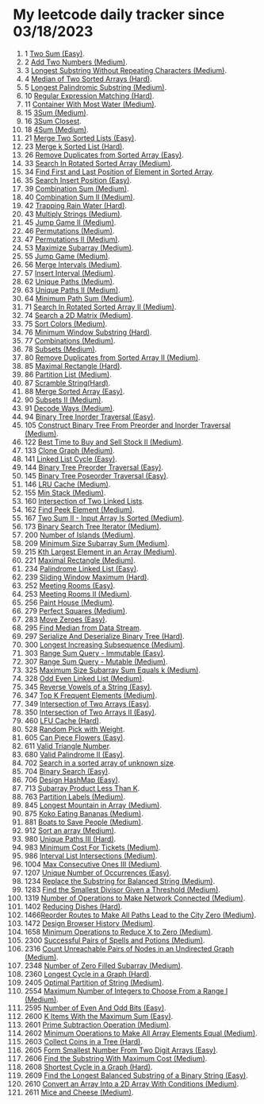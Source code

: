 # My leetcode daily tracker since 03/18/2023
1. 1 [Two Sum (Easy)](https://github.com/calebhuangsea/Leetcode/tree/main/leetcode/src/E1TwoSum).
2. 2 [Add Two Numbers (Medium)](https://github.com/calebhuangsea/Leetcode/tree/main/leetcode/src/M2AddTwoNumbers).
3. 3 [Longest Substring Without Repeating Characters (Medium)](https://github.com/calebhuangsea/Leetcode/tree/main/leetcode/src/M3LongestSubstringWithoutRepeatingCharacters).
4. 4 [Median of Two Sorted Arrays (Hard)](https://github.com/calebhuangsea/Leetcode/tree/main/leetcode/src/H4MedianOfTwoSortedArrays).
5. 5 [Longest Palindromic Substring (Medium)](https://github.com/calebhuangsea/Leetcode/tree/main/leetcode/src/M5LongestPalindromicSubstring).
6. 10 [Regular Expression Matching (Hard)](https://github.com/calebhuangsea/Leetcode/tree/main/leetcode/src/H10RegularExpressionMatching).
7. 11 [Container With Most Water (Medium)](https://github.com/calebhuangsea/Leetcode/tree/main/leetcode/src/M11ContainerWithMostWater).
8. 15 [3Sum (Medium)](https://github.com/calebhuangsea/Leetcode/tree/main/leetcode/src/M15_3Sum).
9. 16 [3Sum Closest](https://github.com/calebhuangsea/Leetcode/tree/main/leetcode/src/M16_3SumClosest).
10. 18 [4Sum (Medium)](https://github.com/calebhuangsea/Leetcode/tree/main/leetcode/src/M18_4Sum).
11. 21 [Merge Two Sorted Lists (Easy)](https://github.com/calebhuangsea/Leetcode/tree/main/leetcode/src/E21MergeTwoSortedLists).
12. 23 [Merge k Sorted List (Hard)](https://github.com/calebhuangsea/Leetcode/tree/main/leetcode/src/H23MergeKSortedLists).
13. 26 [Remove Duplicates from Sorted Array (Easy)](https://github.com/calebhuangsea/Leetcode/tree/main/leetcode/src/E26RemoveDuplicatesFromSortedArray).
14. 33 [Search In Rotated Sorted Array (Medium)](https://github.com/calebhuangsea/Leetcode/tree/main/leetcode/src/M33SearchInRotatedSortedArray).
15. 34 [Find First and Last Position of Element in Sorted Array](https://github.com/calebhuangsea/Leetcode/tree/main/leetcode/src/M34FindFirstAndLastPostionOfElementInSortedArray).
16. 35 [Search Insert Position (Easy)](https://github.com/calebhuangsea/Leetcode/tree/main/leetcode/src/E35SearchInsertPosition).
17. 39 [Combination Sum (Medium)](https://github.com/calebhuangsea/Leetcode/tree/main/leetcode/src/M39CombinationSum).
18. 40 [Combination Sum II (Medium)](https://github.com/calebhuangsea/Leetcode/tree/main/leetcode/src/M40CombinationSumII).
19. 42 [Trapping Rain Water (Hard)](https://github.com/calebhuangsea/Leetcode/tree/main/leetcode/src/H42TrappingRainWater).
20. 43 [Multiply Strings (Medium)](https://github.com/calebhuangsea/Leetcode/tree/main/leetcode/src/M43MultiplyStrings).
21. 45 [Jump Game II (Medium)](https://github.com/calebhuangsea/Leetcode/tree/main/leetcode/src/M45JumpGameII).
22. 46 [Permutations (Medium)](https://github.com/calebhuangsea/Leetcode/tree/main/leetcode/src/M46Permutations).
23. 47 [Permutations II (Medium)](https://github.com/calebhuangsea/Leetcode/tree/main/leetcode/src/M47PermutationsII).
24. 53 [Maximize Subarray (Medium)](https://github.com/calebhuangsea/Leetcode/tree/main/leetcode/src/M53MaximumSubarray).
25. 55 [Jump Game (Medium)](https://github.com/calebhuangsea/Leetcode/tree/main/leetcode/src/M55JumpGame).
26. 56 [Merge Intervals (Medium)](https://github.com/calebhuangsea/Leetcode/tree/main/leetcode/src/M56MergeIntervals).
27. 57 [Insert Interval (Medium)](https://github.com/calebhuangsea/Leetcode/tree/main/leetcode/src/M57InsertInterval).
28. 62 [Unique Paths (Medium)](https://github.com/calebhuangsea/Leetcode/tree/main/leetcode/src/M62UniquePaths).
29. 63 [Unique Paths II (Medium)](https://github.com/calebhuangsea/Leetcode/tree/main/leetcode/src/M63UniquePathsII).
30. 64 [Minimum Path Sum (Medium)](https://github.com/calebhuangsea/Leetcode/tree/main/leetcode/src/M64MinimumPathSum).
31. 71 [Search In Rotated Sorted Array II (Medium)](https://github.com/calebhuangsea/Leetcode/tree/main/leetcode/src/M71SearchInRotatedSortedArrayII).
32. 74 [Search a 2D Matrix (Medium)](https://github.com/calebhuangsea/Leetcode/tree/main/leetcode/src/M74SearchA2DMatrix).
33. 75 [Sort Colors (Medium)](https://github.com/calebhuangsea/Leetcode/tree/main/leetcode/src/M75SortColors).
34. 76 [Minimum Window Substring (Hard)](https://github.com/calebhuangsea/Leetcode/tree/main/leetcode/src/H76MinimumWindowSubstring).
35. 77 [Combinations (Medium)](https://github.com/calebhuangsea/Leetcode/tree/main/leetcode/src/M77Combinations).
36. 78 [Subsets (Medium)](https://github.com/calebhuangsea/Leetcode/tree/main/leetcode/src/M78Subsets).
37. 80 [Remove Duplicates from Sorted Array II (Medium)](https://github.com/calebhuangsea/Leetcode/tree/main/leetcode/src/M80RemoveDuplicatedFromSortedArrayII).
38. 85 [Maximal Rectangle (Hard)](https://github.com/calebhuangsea/Leetcode/tree/main/leetcode/src/H85MaximalRectangle).
39. 86 [Partition List (Medium)](https://github.com/calebhuangsea/Leetcode/tree/main/leetcode/src/MPartitionList).
40. 87 [Scramble String(Hard)](https://github.com/calebhuangsea/Leetcode/tree/main/leetcode/src/H87ScrambleString).
41. 88 [Merge Sorted Array (Easy)](https://github.com/calebhuangsea/Leetcode/tree/main/leetcode/src/E88MergeSodtedArray).
42. 90 [Subsets II (Medium)](https://github.com/calebhuangsea/Leetcode/tree/main/leetcode/src/M90SubsetsII).
43. 91 [Decode Ways (Medium)](https://github.com/calebhuangsea/Leetcode/tree/main/leetcode/src/M91DecodeWays).
44. 94 [Binary Tree Inorder Traversal (Easy)](https://github.com/calebhuangsea/Leetcode/tree/main/leetcode/src/E94BinaryTreeInorderTraversal).
45. 105 [Construct Binary Tree From Preorder and Inorder Traversal (Medium)](https://github.com/calebhuangsea/Leetcode/tree/main/leetcode/src/M105ConstructBinaryTreeFromPreorderAndInorderTraversal).
46. 122 [Best Time to Buy and Sell Stock II (Medium)](https://github.com/calebhuangsea/Leetcode/tree/main/leetcode/src/M122BestTimeToBuyAndSellStockII).
47. 133 [Clone Graph (Medium)](https://github.com/calebhuangsea/Leetcode/tree/main/leetcode/src/M133CloneGraph).
48. 141 [Linked List Cycle (Easy)](https://github.com/calebhuangsea/Leetcode/tree/main/leetcode/src/E141LinkedListCycle).
49. 144 [Binary Tree Preorder Traversal (Easy)](https://github.com/calebhuangsea/Leetcode/tree/main/leetcode/src/E144BinaryTreePreorderTraversal).
50. 145 [Binary Tree Poseorder Traversal (Easy)](https://github.com/calebhuangsea/Leetcode/tree/main/leetcode/src/E145BinaryTreePostorderTraversal).
51. 146 [LRU Cache (Medium)](https://github.com/calebhuangsea/Leetcode/tree/main/leetcode/src/MLRUCache).
52. 155 [Min Stack (Medium)](https://github.com/calebhuangsea/Leetcode/tree/main/leetcode/src/M155MinStack).
53. 160 [Intersection of Two Linked Lists](https://github.com/calebhuangsea/Leetcode/tree/main/leetcode/src/E160IntersectionOfTwoLinkedLists).
54. 162 [Find Peek Element (Medium)](https://github.com/calebhuangsea/Leetcode/tree/main/leetcode/src/M162FindPeekElement).
55. 167 [Two Sum II - Input Array Is Sorted (Medium)](https://github.com/calebhuangsea/Leetcode/tree/main/leetcode/src/M167TwoSumIIInputArrayIsSorted).
56. 173 [Binary Search Tree Iterator (Medium)](https://github.com/calebhuangsea/Leetcode/tree/main/leetcode/src/M173BinarySearchTreeIterator).
57. 200 [Number of Islands (Medium)](https://github.com/calebhuangsea/Leetcode/tree/main/leetcode/src/M200NumberOfIslands).
58. 209 [Minimum Size Subarray Sum (Medium)](https://github.com/calebhuangsea/Leetcode/tree/main/leetcode/src/M209MinimumSizeSubarraySum).
59. 215 [Kth Largest Element in an Array (Medium)](https://github.com/calebhuangsea/Leetcode/tree/main/leetcode/src/M215KthLargestElementInAnArray).
60. 221 [Maximal Rectangle (Medium)](https://github.com/calebhuangsea/Leetcode/tree/main/leetcode/src/M221MaximalRectangle).
61. 234 [Palindrome Linked List (Easy)](https://github.com/calebhuangsea/Leetcode/tree/main/leetcode/src/E234PalindromeLinkedList).
62. 239 [Sliding Window Maximum (Hard)](https://github.com/calebhuangsea/Leetcode/tree/main/leetcode/src/H239SlidingWindowMaximum).
63. 252 [Meeting Rooms (Easy)](https://github.com/calebhuangsea/Leetcode/tree/main/leetcode/src/E252MeetingRooms).
64. 253 [Meeting Rooms II (Medium)](https://github.com/calebhuangsea/Leetcode/tree/main/leetcode/src/M253MeetingRoomsII).
65. 256 [Paint House (Medium)](https://github.com/calebhuangsea/Leetcode/tree/main/leetcode/src/M256PaintHouse).
66. 279 [Perfect Squares (Medium)](https://github.com/calebhuangsea/Leetcode/tree/main/leetcode/src/M279PerfectSquares).
67. 283 [Move Zeroes (Easy)](https://github.com/calebhuangsea/Leetcode/tree/main/leetcode/src/E283MoveZeros).
68. 295 [Find Median from Data Stream](https://github.com/calebhuangsea/Leetcode/tree/main/leetcode/src/H295FindMedianFromDataStream).
69. 297 [Serialize And Deserialize Binary Tree (Hard)](https://github.com/calebhuangsea/Leetcode/tree/main/leetcode/src/H297SerializeAndDeserializeBinaryTree).
70. 300 [Longest Increasing Subsequence (Medium)](https://github.com/calebhuangsea/Leetcode/tree/main/leetcode/src/M300LongestIncreasingSubsequence).
71. 303 [Range Sum Query - Immutable (Easy)](https://github.com/calebhuangsea/Leetcode/tree/main/leetcode/src/E303RangeSumQuery_Immutable).
72. 307 [Range Sum Query - Mutable (Medium)](https://github.com/calebhuangsea/Leetcode/tree/main/leetcode/src/M307RangeSumQueryMutable).
73. 325 [Maximum Size Subarray Sum Equals k (Medium)](https://github.com/calebhuangsea/Leetcode/tree/main/leetcode/src/M325MaximumSizeSubarraySumEqualsK).
74. 328 [Odd Even Linked List (Medium)](https://github.com/calebhuangsea/Leetcode/tree/main/leetcode/src/M328OddEvenLinkedList).
75. 345 [Reverse Vowels of a String (Easy)](https://github.com/calebhuangsea/Leetcode/tree/main/leetcode/src/E345ReverseVowelsOfAString).
76. 347 [Top K Frequent Elements (Medium)](https://github.com/calebhuangsea/Leetcode/tree/main/leetcode/src/M347TopKFrequentElements).
77. 349 [Intersection of Two Arrays (Easy)](https://github.com/calebhuangsea/Leetcode/tree/main/leetcode/src/E349IntersectionofTwoArrays).
78. 350 [Intersection of Two Arrays II (Easy)](https://github.com/calebhuangsea/Leetcode/tree/main/leetcode/src/E350IntersectionofTwoArraysII).
79. 460 [LFU Cache (Hard)](https://github.com/calebhuangsea/Leetcode/tree/main/leetcode/src/H460LFUCache).
80. 528 [Random Pick with Weight](https://github.com/calebhuangsea/Leetcode/tree/main/leetcode/src/M528RandomPickWithWeight).
81. 605 [Can Piece Flowers (Easy)](https://github.com/calebhuangsea/Leetcode/tree/main/leetcode/src/E605CanPieceFlowers).
82. 611 [Valid Triangle Number](https://github.com/calebhuangsea/Leetcode/tree/main/leetcode/src/M611ValidTriangleNumber).
83. 680 [Valid Palindrome II (Easy)](https://github.com/calebhuangsea/Leetcode/tree/main/leetcode/src/E680ValidPalindromeII).
84. 702 [Search in a sorted array of unknown size](https://github.com/calebhuangsea/Leetcode/tree/main/leetcode/src/M702SearchInASortedArrayOfUnknownSize).
85. 704 [Binary Search (Easy)](https://github.com/calebhuangsea/Leetcode/tree/main/leetcode/src/E704BinarySearch).
86. 706 [Design HashMap (Easy)](https://github.com/calebhuangsea/Leetcode/tree/main/leetcode/src/E706DesignHashMap).
87. 713 [Subarray Product Less Than K](https://github.com/calebhuangsea/Leetcode/tree/main/leetcode/src/M713SubarrayProductLessThanK).
88. 763 [Partition Labels (Medium)](https://github.com/calebhuangsea/Leetcode/tree/main/leetcode/src/M763PartitionLabels).
89. 845 [Longest Mountain in Array (Medium)](https://github.com/calebhuangsea/Leetcode/tree/main/leetcode/src/M845LongestMountainInArray).
90. 875 [Koko Eating Bananas (Medium)](https://github.com/calebhuangsea/Leetcode/tree/main/leetcode/src/M875KokoEatingBananas).
91. 881 [Boats to Save People (Medium)](https://github.com/calebhuangsea/Leetcode/tree/main/leetcode/src/M881BoatsToSavePeople).
92. 912 [Sort an array (Medium)](https://github.com/calebhuangsea/Leetcode/tree/main/leetcode/src/M912SortAnArray).
93. 980 [Unique Paths III (Hard)](https://github.com/calebhuangsea/Leetcode/tree/main/leetcode/src/H980UniquePathsIII).
94. 983 [Minimum Cost For Tickets (Medium)](https://github.com/calebhuangsea/Leetcode/tree/main/leetcode/src/M983MinimumCostForTickets).
95. 986 [Interval List Intersections (Medium)](https://github.com/calebhuangsea/Leetcode/tree/main/leetcode/src/M986IntervalListIntersections).
96. 1004 [Max Consecutive Ones III (Medium)](https://github.com/calebhuangsea/Leetcode/tree/main/leetcode/src/M1004MaxConsecutiveOnesIII).
97. 1207 [Unique Number of Occurrences (Easy)](https://github.com/calebhuangsea/Leetcode/tree/main/leetcode/src/E1207UniqueNumberOfOccurrences).
98. 1234 [Replace the Substring for Balanced String (Medium)](https://github.com/calebhuangsea/Leetcode/tree/main/leetcode/src/M1234ReplaceTheSubstringForBalancedString).
99. 1283 [Find the Smallest Divisor Given a Threshold (Medium)](https://github.com/calebhuangsea/Leetcode/tree/main/leetcode/src/M1283FindTheSmallestDivisorGivenAThreshold).
100. 1319 [Number of Operations to Make Network Connected (Medium)](https://github.csom/calebhuangsea/Leetcode/tree/main/leetcode/src/M1319NumberOfOperationsToMakeNetworkConnected).
101. 1402 [Reducing Dishes (Hard)](https://github.com/calebhuangsea/Leetcode/tree/main/leetcode/src/H1402ReducingDishes).
102. 1466[Reorder Routes to Make All Paths Lead to the City Zero (Medium)](https://github.com/calebhuangsea/Leetcode/tree/main/leetcode/src/M1466ReorderRoutesToMakeAllPathsLeadToTheCityZero).
103. 1472 [Design Browser History (Medium)](https://github.com/calebhuangsea/Leetcode/tree/main/leetcode/src/M1472DesignBrowserHistory).
104. 1658 [Minimum Operations to Reduce X to Zero (Medium)](https://github.com/calebhuangsea/Leetcode/tree/main/leetcode/src/M1658MinimumOperationsToReduceXToZero).
105. 2300 [Successful Pairs of Spells and Potions (Medium)](https://github.com/calebhuangsea/Leetcode/tree/main/leetcode/src/M2300SuccessfulPairsOfSpellsAndPotions).
106. 2316 [Count Unreachable Pairs of Nodes in an Undirected Graph (Medium)](https://github.com/calebhuangsea/Leetcode/tree/main/leetcode/src/M1472DesignBrowserHistory).
107. 2348 [Number of Zero Filled Subarray (Medium)](https://github.com/calebhuangsea/Leetcode/tree/main/leetcode/src/M2316CountUnreachablePairsOfNodesInAnUndirectedGraph).
108. 2360 [Longest Cycle in a Graph (Hard)](https://github.com/calebhuangsea/Leetcode/tree/main/leetcode/src/H2360LongestCycleInAGraph).
109. 2405 [Optimal Partition of String (Medium)](https://github.com/calebhuangsea/Leetcode/tree/main/leetcode/src/M2405OptimalPartitionOfString).
110. 2554 [Maximum Number of Integers to Choose From a Range I (Medium)](https://github.com/calebhuangsea/Leetcode/tree/main/leetcode/src/M2554MaximumNumberOfIntegersToChooseFromARangeI).
111. 2595 [Number of Even And Odd Bits (Easy)](https://github.com/calebhuangsea/Leetcode/tree/main/leetcode/src/E2595NumberOfEvenAndOddBits).
112. 2600 [K Items With the Maximum Sum (Easy)](https://github.com/calebhuangsea/Leetcode/blob/main/LCContest/src/Weekly338/Q1.java).
113. 2601 [Prime Subtraction Operation (Medium)](https://github.com/calebhuangsea/Leetcode/blob/main/LCContest/src/Weekly338/Q2.java).
114. 2602 [Minimum Operations to Make All Array Elements Equal (Medium)](https://github.com/calebhuangsea/Leetcode/blob/main/LCContest/src/Weekly338/Q3.java).
115. 2603 [Collect Coins in a Tree (Hard)](https://github.com/calebhuangsea/Leetcode/blob/main/LCContest/src/Weekly338/Q4.java).
116. 2605 [Form Smallest Number From Two Digit Arrays (Easy)](https://github.com/calebhuangsea/Leetcode/blob/main/LCContest/src/Biweekly101/Q1.java).
117. 2606 [Find the Substring With Maximum Cost (Medium)](https://github.com/calebhuangsea/Leetcode/blob/main/LCContest/src/Biweekly101/Q2.java).
118. 2608 [Shortest Cycle in a Graph (Hard)](https://github.com/calebhuangsea/Leetcode/blob/main/LCContest/src/Biweekly101/Q4.java).
119. 2609 [Find the Longest Balanced Substring of a Binary String (Easy)](https://github.com/calebhuangsea/Leetcode/blob/main/LCContest/src/Weekly339/Q1.java).
120. 2610 [Convert an Array Into a 2D Array With Conditions (Medium)](https://github.com/calebhuangsea/Leetcode/blob/main/LCContest/src/Weekly339/Q2.java).
121. 2611 [Mice and Cheese (Medium)](https://github.com/calebhuangsea/Leetcode/blob/main/LCContest/src/Weekly339/Q3.java).